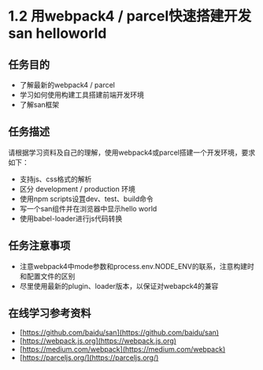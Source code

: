 # 1.2 用webpack4 / parcel快速搭建开发san helloworld

## 任务目的
* 了解最新的webpack4 / parcel
* 学习如何使用构建工具搭建前端开发环境
* 了解san框架

## 任务描述

请根据学习资料及自己的理解，使用webpack4或parcel搭建一个开发环境，要求如下：

* 支持js、css格式的解析
* 区分 development / production 环境
* 使用npm scripts设罝dev、test、build命令
* 写一个san组件并在浏览器中显示hello world
* 使用babel-loader进行js代码转换

## 任务注意事项
* 注意webpack4中mode参数和process.env.NODE_ENV的联系，注意构建时和配置文件的区别
* 尽里使用最新的plugin、loader版本，以保证对webapck4的兼容

## 在线学习参考资料
* [https://github.com/baidu/san](https://github.com/baidu/san)
* [https://webpack.js.org](https://webpack.js.org)
* [https://medium.com/webpack](https://medium.com/webpack)
* [https://parceljs.org/](https://parceljs.org/)